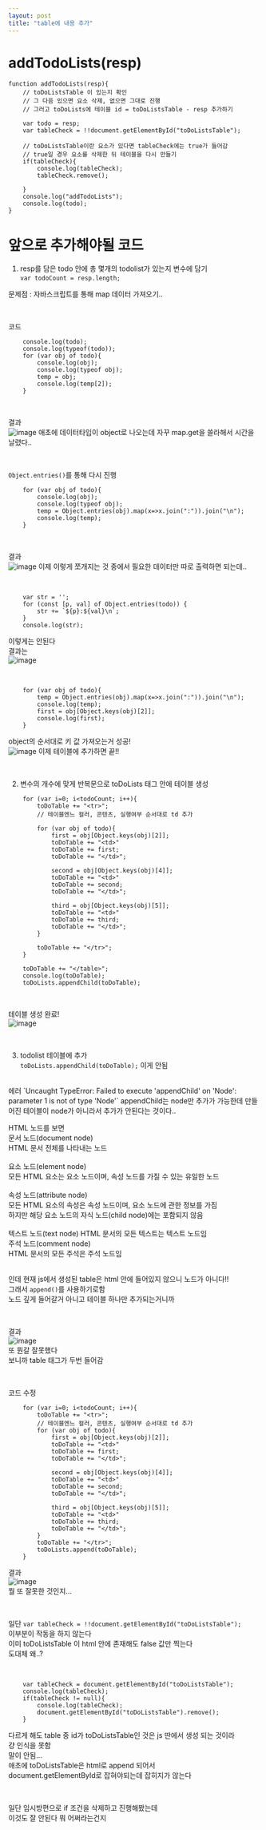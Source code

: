 ```yaml
---
layout: post
title: "table에 내용 추가"
---
```


# addTodoLists(resp)
```
function addTodoLists(resp){
    // toDoListsTable 이 있는지 확인
    // 그 다음 있으면 요소 삭제, 없으면 그대로 진행
    // 그러고 toDoLists에 테이블 id = toDoListsTable - resp 추가하기

    var todo = resp;
    var tableCheck = !!document.getElementById("toDoListsTable");

    // toDoListsTable이란 요소가 있다면 tableCheck에는 true가 들어감
    // true일 경우 요소를 삭제한 뒤 테이블을 다시 만들기
    if(tableCheck){
        console.log(tableCheck);
        tableCheck.remove();

    }
    console.log("addTodoLists");
    console.log(todo);
}
```

# 앞으로 추가해야될 코드
1) resp를 담은 todo 안에 총 몇개의 todolist가 있는지 변수에 담기  
`var todoCount = resp.length;`  

문제점 : 자바스크립트를 통해 map 데이터 가져오기..  

<br>

코드  
```
    console.log(todo);
    console.log(typeof(todo));
    for (var obj of todo){
        console.log(obj);
        console.log(typeof obj);
        temp = obj;
        console.log(temp[2]);
    }
```

<br>

결과  
![image](https://user-images.githubusercontent.com/86642180/165556054-96117af1-73d7-4d2d-8d68-6bddb6d5497e.png)
애초에 데이터타입이 object로 나오는데 자꾸 map.get을 쓸라해서 시간을 날렸다..  

<br>

`Object.entries()`를 통해 다시 진행  
```
    for (var obj of todo){
        console.log(obj);
        console.log(typeof obj);
        temp = Object.entries(obj).map(x=>x.join(":")).join("\n");
        console.log(temp);
    }
```

<br>

결과  
![image](https://user-images.githubusercontent.com/86642180/165558866-ae3d3186-4bc6-4908-9d90-fe1745ffa8d9.png)
이제 이렇게 쪼개지는 것 중에서 필요한 데이터만 따로 출력하면 되는데..  

<br>

```
    var str = '';
    for (const [p, val] of Object.entries(todo)) {
        str += `${p}:${val}\n`;
    }
    console.log(str);
```
이렇게는 안된다  
결과는  
![image](https://user-images.githubusercontent.com/86642180/165560017-ad13df0e-ab55-40a6-870c-b0ff6f4d655f.png)

<br>

```
    for (var obj of todo){
        temp = Object.entries(obj).map(x=>x.join(":")).join("\n");
        console.log(temp);
        first = obj[Object.keys(obj)[2]];
        console.log(first);
    }
```
object의 순서대로 키 값 가져오는거 성공!  
![image](https://user-images.githubusercontent.com/86642180/165561998-277ab8cf-749c-435d-89a3-4ee3ce828387.png)
이제 테이블에 추가하면 끝!!  

<br>

2) 변수의 개수에 맞게 반복문으로 toDoLists 태그 안에 테이블 생성  
```
    for (var i=0; i<todoCount; i++){
        toDoTable += "<tr>";
        // 테이블엔느 컬러, 콘텐츠, 실행여부 순서대로 td 추가

        for (var obj of todo){
            first = obj[Object.keys(obj)[2]];
            toDoTable += "<td>"
            toDoTable += first;
            toDoTable += "</td>";

            second = obj[Object.keys(obj)[4]];
            toDoTable += "<td>"
            toDoTable += second;
            toDoTable += "</td>";

            third = obj[Object.keys(obj)[5]];
            toDoTable += "<td>"
            toDoTable += third;
            toDoTable += "</td>";
        }

        toDoTable += "</tr>";
    }

    toDoTable += "</table>";
    console.log(toDoTable);
    toDoLists.appendChild(toDoTable);
```

<br>

테이블 생성 완료!  
![image](https://user-images.githubusercontent.com/86642180/165564358-e99dd97a-72b8-486a-ae7e-8f06e897f107.png)

<br>

3) todolist 테이블에 추가  
`toDoLists.appendChild(toDoTable);` 이게 안됨  

<br>
에러  
`Uncaught TypeError: Failed to execute 'appendChild' on 'Node': parameter 1 is not of type 'Node'`  
appendChild는 node만 추가가 가능한데  
만들어진 테이블이 node가 아니라서 추가가 안된다는 것이다..  

<br>

HTML 노드를 보면  
문서 노드(document node)  
HTML 문서 전체를 나타내는 노드  
<br>
요소 노드(element node)  
모든 HTML 요소는 요소 노드이며, 속성 노드를 가질 수 있는 유일한 노드  
<br>
속성 노드(attribute node)  
모든 HTML 요소의 속성은 속성 노드이며, 요소 노드에 관한 정보를 가짐  
하지만 해당 요소 노드의 자식 노드(child node)에는 포함되지 않음  
<br>
텍스트 노드(text node)	HTML 문서의 모든 텍스트는 텍스트 노드임  
주석 노드(comment node)  
HTML 문서의 모든 주석은 주석 노드임  
<br>

인데 현재 js에서 생성된 table은 html 안에 들어있지 않으니 노드가 아니다!!  
그래서 `append()`를 사용하기로함  
노드 깊게 들어갈거 아니고 테이블 하나만 추가되는거니까  

<br>

결과  
![image](https://user-images.githubusercontent.com/86642180/165686302-da249c18-dd08-4b60-8f86-1d58ca4b7614.png)  
또 뭔갈 잘못했다  
보니까 table 태그가 두번 들어감  

<br>

코드 수정  
```
    for (var i=0; i<todoCount; i++){
        toDoTable += "<tr>";
        // 테이블엔느 컬러, 콘텐츠, 실행여부 순서대로 td 추가
        for (var obj of todo){
            first = obj[Object.keys(obj)[2]];
            toDoTable += "<td>"
            toDoTable += first;
            toDoTable += "</td>";

            second = obj[Object.keys(obj)[4]];
            toDoTable += "<td>"
            toDoTable += second;
            toDoTable += "</td>";

            third = obj[Object.keys(obj)[5]];
            toDoTable += "<td>"
            toDoTable += third;
            toDoTable += "</td>";
        }
        toDoTable += "</tr>";
        toDoLists.append(toDoTable);
    }
```
결과  
![image](https://user-images.githubusercontent.com/86642180/165904497-3293b17c-fc47-4371-b059-58983abf8a5b.png)  
뭘 또 잘못한 것인지...  

<br>

일단 `var tableCheck = !!document.getElementById("toDoListsTable");`  
이부분이 작동을 하지 않는다  
이미 toDoListsTable 이 html 안에 존재해도 false 값만 찍는다  
도대체 왜..?  

<br>

```
    var tableCheck = document.getElementById("toDoListsTable");
    console.log(tableCheck);
    if(tableCheck != null){
        console.log(tableCheck);
        document.getElementById("toDoListsTable").remove();
    }
```
다르게 해도 table 중 id가 toDoListsTable인 것은 js 딴에서 생성 되는 것이라  
걍 인식을 못함  
말이 안됨...  
애초에 toDoListsTable은 html로 append 되어서  
document.getElementById로 잡혀야되는데 잡히지가 않는다  

<br>

일단 임시방편으로 if 조건을 삭제하고 진행해봤는데  
이것도 잘 안된다 뭐 어쩌라는건지  

<br>

